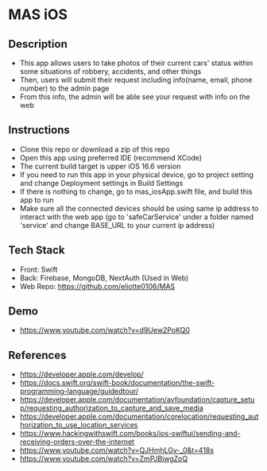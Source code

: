 # MAS iOS

## Description
* This app allows users to take photos of their current cars' status within some situations of robbery, accidents, and other things
* Then, users will submit their request including info(name, email, phone number) to the admin page
* From this info, the admin will be able see your request with info on the web

## Instructions
* Clone this repo or download a zip of this repo
* Open this app using preferred IDE (recommend XCode)
* The current build target is upper iOS 16.6 version
* If you need to run this app in your physical device, go to project setting and change Deployment settings in Build Settings
* If there is nothing to change, go to mas_iosApp.swift file, and build this app to run
* Make sure all the connected devices should be using same ip address to interact with the web app (go to 'safeCarService' under a folder named 'service' and change BASE_URL to your current ip address)

## Tech Stack
* Front: Swift
* Back: Firebase, MongoDB, NextAuth (Used in Web)
* Web Repo: https://github.com/eliotte0106/MAS

## Demo
* https://www.youtube.com/watch?v=d9Uew2PoKQ0

## References
* https://developer.apple.com/develop/
* https://docs.swift.org/swift-book/documentation/the-swift-programming-language/guidedtour/
* https://developer.apple.com/documentation/avfoundation/capture_setup/requesting_authorization_to_capture_and_save_media
* https://developer.apple.com/documentation/corelocation/requesting_authorization_to_use_location_services
* https://www.hackingwithswift.com/books/ios-swiftui/sending-and-receiving-orders-over-the-internet
* https://www.youtube.com/watch?v=QJHmhLGv-_0&t=418s
* https://www.youtube.com/watch?v=ZmPJBiwgZoQ
